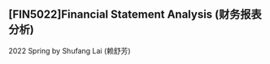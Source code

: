 ## \[FIN5022\]Financial Statement Analysis (财务报表分析)

2022 Spring by Shufang Lai (赖舒芳)

[](_sidebar.md ':include')